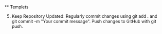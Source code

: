 ** Templets

5. Keep Repository Updated:
Regularly commit changes using git add . and git commit -m "Your commit message".
Push changes to GitHub with git push.
